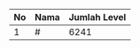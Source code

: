 | No | Nama            | Jumlah Level |
|----|-----------------|--------------|
| 1  | #    |    6241        |
